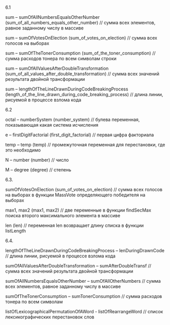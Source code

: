 6.1 

sum – sumOfAllNumbersEqualsOtherNumber (sum_of_all_numbers_equals_other_number) // сумма всех элементов, равное заданному числу в массиве

sum – sumOfVotesOnElection (sum_of_votes_on_election) // сумма всех голосов на выборах

sum – sumOfTheTonerConsumption (sum_of_the_toner_consumption) // сумма расходов тонера по всем символам строки

sum – sumOfAllValuesAfterDoubleTransformation (sum_of_all_values_after_double_transformation) // сумма всех значений результата двойной трансформации

sum – lengthOfTheLineDrawnDuringCodeBreakingProcess (length_of_the_line_drawn_during_code_breaking_process) // длина линии, рисуемой в процессе взлома кода


6.2 

octal – numberSystem (number_system) // булева переменная, показывающая какая система исчисления

e – firstDigitFactorial (first_digit_factorial) // первая цифра факториала

temp – temp (temp) // промежуточная переменная для перестановки, где это необходимо

N – number (number) // число

M – degree (degree) // степень


6.3. 

sumOfVotesOnElection (sum_of_votes_on_election) // сумма всех голосов на выборах в функции MassVote определяющего победителя на выборах

max1, max2 (max1, max2) // две переменные в функции findSecMax поиска второго максимального элемента в массиве

len (len) // переменная len возвращает длину списка в функции listLength


6.4. 

lengthOfTheLineDrawnDuringCodeBreakingProcess – lenDuringDrawnCode // длина линии, рисуемой в процессе взлома кода

sumOfAllValuesAfterDoubleTransformation – sumAfterDoubleTransf // сумма всех значений результата двойной трансформации

sumOfAllNumbersEqualsOtherNumber – sumOfAllOtherNumbers // сумма всех элементов, равное заданному числу в массиве

sumOfTheTonerConsumption – sumTonerConsumption // сумма расходов тонера по всем символам

listOfLexicographicalPermutationOfAWord - listOfRearrangeWord // список лексикографических перестановок слов